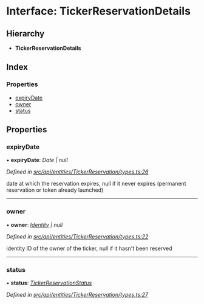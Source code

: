 # Interface: TickerReservationDetails

## Hierarchy

* **TickerReservationDetails**

## Index

### Properties

* [expiryDate](tickerreservationdetails.md#expirydate)
* [owner](tickerreservationdetails.md#owner)
* [status](tickerreservationdetails.md#status)

## Properties

###  expiryDate

• **expiryDate**: *Date | null*

*Defined in [src/api/entities/TickerReservation/types.ts:26](https://github.com/PolymathNetwork/polymesh-sdk/blob/7362b318/src/api/entities/TickerReservation/types.ts#L26)*

date at which the reservation expires, null if it never expires (permanent reservation or token already launched)

___

###  owner

• **owner**: *[Identity](../classes/identity.md) | null*

*Defined in [src/api/entities/TickerReservation/types.ts:22](https://github.com/PolymathNetwork/polymesh-sdk/blob/7362b318/src/api/entities/TickerReservation/types.ts#L22)*

identity ID of the owner of the ticker, null if it hasn't been reserved

___

###  status

• **status**: *[TickerReservationStatus](../enums/tickerreservationstatus.md)*

*Defined in [src/api/entities/TickerReservation/types.ts:27](https://github.com/PolymathNetwork/polymesh-sdk/blob/7362b318/src/api/entities/TickerReservation/types.ts#L27)*
